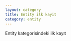 ```yaml
---
layout: category
title: Entity ilk kayit
category: entity
---
```


Entity kategorisindeki ilk kayıt
